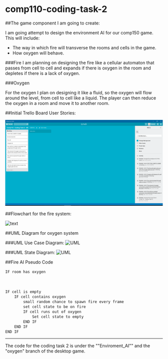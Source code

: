 # comp110-coding-task-2

##The game component I am going to create:

I am going attempt to design the environment AI for our comp150 game.
This will include:

+ The way in which fire will transverse the rooms and cells in the game. 
+ How oxygen will behave.

###Fire
I am planning on designing the fire like a cellular automaton that passes from cell to cell and expands if there is oxygen in the room and depletes if there is a lack of oxygen. 

###Oxygen

For the oxygen I plan on designing it like a fluid, so the oxygen will flow around the level, from cell to cell like a liquid. The player can then reduce the oxygen in a room and move it to another room.

##Initial Trello Board User Stories:

![text](https://raw.githubusercontent.com/Alli1223/comp110-coding-task-2/master/Trello%20Board/Screenshot%202016-03-22%2015.54.05.png "First trello board")

##Flowchart for the fire system:

![text](https://raw.githubusercontent.com/Alli1223/Worksheet-6/master/Flowchart/Fire_Flowchart.png "Flowchart")

##UML Diagram for oxygen system

###UML Use Case Diagram:
![UML](https://raw.githubusercontent.com/Alli1223/Worksheet-6/master/UML%20diagrams/Use_Case%20Diagram.png "UML Use Case")

###UML State Diagram:
![UML](https://raw.githubusercontent.com/Alli1223/Worksheet-6/master/UML%20diagrams/Simple%20State%20Diagram.png "State Diagram")



##Fire AI Pseudo Code

```
IF room has oxygen



IF cell is empty 
	IF cell contains oxygen
		small random chance to spawn fire every frame
		set cell state to be on fire
		IF cell runs out of oxygen
			Set cell state to empty
		END IF
	END IF
END IF

```

___

The code for the coding task 2 is under the ""Enviroment_AI"" and the "oxygen" branch of the desktop game.